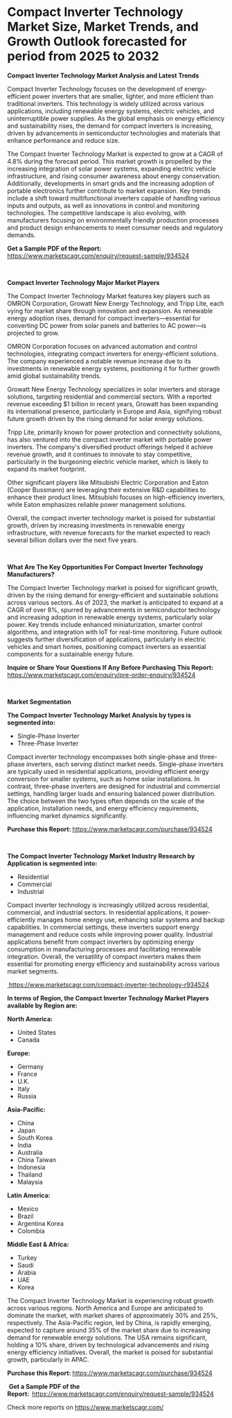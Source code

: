 <p><h1>Compact Inverter Technology Market Size, Market Trends, and Growth Outlook forecasted for period from 2025 to 2032</h1></p><p><strong>Compact Inverter Technology Market Analysis and Latest Trends</strong></p>
<p><p>Compact Inverter Technology focuses on the development of energy-efficient power inverters that are smaller, lighter, and more efficient than traditional inverters. This technology is widely utilized across various applications, including renewable energy systems, electric vehicles, and uninterruptible power supplies. As the global emphasis on energy efficiency and sustainability rises, the demand for compact inverters is increasing, driven by advancements in semiconductor technologies and materials that enhance performance and reduce size.</p><p>The Compact Inverter Technology Market is expected to grow at a CAGR of 4.8% during the forecast period. This market growth is propelled by the increasing integration of solar power systems, expanding electric vehicle infrastructure, and rising consumer awareness about energy conservation. Additionally, developments in smart grids and the increasing adoption of portable electronics further contribute to market expansion. Key trends include a shift toward multifunctional inverters capable of handling various inputs and outputs, as well as innovations in control and monitoring technologies. The competitive landscape is also evolving, with manufacturers focusing on environmentally friendly production processes and product design enhancements to meet consumer needs and regulatory demands.</p></p>
<p><strong>Get a Sample PDF of the Report:&nbsp;</strong> <a href="https://www.marketscagr.com/enquiry/request-sample/934524?utm_campaign=3217&utm_medium=2&utm_source=Github&utm_content=ia&utm_term=07032025&utm_id=compact-inverter-technology">https://www.marketscagr.com/enquiry/request-sample/934524</a></p>
<p>&nbsp;</p>
<p><strong>Compact Inverter Technology Major Market Players</strong></p>
<p><p>The Compact Inverter Technology Market features key players such as OMRON Corporation, Growatt New Energy Technology, and Tripp Lite, each vying for market share through innovation and expansion. As renewable energy adoption rises, demand for compact inverters—essential for converting DC power from solar panels and batteries to AC power—is projected to grow.</p><p>OMRON Corporation focuses on advanced automation and control technologies, integrating compact inverters for energy-efficient solutions. The company experienced a notable revenue increase due to its investments in renewable energy systems, positioning it for further growth amid global sustainability trends.</p><p>Growatt New Energy Technology specializes in solar inverters and storage solutions, targeting residential and commercial sectors. With a reported revenue exceeding $1 billion in recent years, Growatt has been expanding its international presence, particularly in Europe and Asia, signifying robust future growth driven by the rising demand for solar energy solutions.</p><p>Tripp Lite, primarily known for power protection and connectivity solutions, has also ventured into the compact inverter market with portable power inverters. The company's diversified product offerings helped it achieve revenue growth, and it continues to innovate to stay competitive, particularly in the burgeoning electric vehicle market, which is likely to expand its market footprint.</p><p>Other significant players like Mitsubishi Electric Corporation and Eaton (Cooper Bussmann) are leveraging their extensive R&D capabilities to enhance their product lines. Mitsubishi focuses on high-efficiency inverters, while Eaton emphasizes reliable power management solutions.</p><p>Overall, the compact inverter technology market is poised for substantial growth, driven by increasing investments in renewable energy infrastructure, with revenue forecasts for the market expected to reach several billion dollars over the next five years.</p></p>
<p>&nbsp;</p>
<p><strong>What Are The Key Opportunities For Compact Inverter Technology Manufacturers?</strong></p>
<p><p>The Compact Inverter Technology market is poised for significant growth, driven by the rising demand for energy-efficient and sustainable solutions across various sectors. As of 2023, the market is anticipated to expand at a CAGR of over 8%, spurred by advancements in semiconductor technology and increasing adoption in renewable energy systems, particularly solar power. Key trends include enhanced miniaturization, smarter control algorithms, and integration with IoT for real-time monitoring. Future outlook suggests further diversification of applications, particularly in electric vehicles and smart homes, positioning compact inverters as essential components for a sustainable energy future.</p></p>
<p><strong>Inquire or Share Your Questions If Any Before Purchasing This Report:</strong> <a href="https://www.marketscagr.com/enquiry/pre-order-enquiry/934524?utm_campaign=3217&utm_medium=2&utm_source=Github&utm_content=ia&utm_term=07032025&utm_id=compact-inverter-technology">https://www.marketscagr.com/enquiry/pre-order-enquiry/934524</a></p>
<p>&nbsp;</p>
<p><strong>Market Segmentation</strong></p>
<p><strong>The Compact Inverter Technology Market Analysis by types is segmented into:</strong></p>
<p><ul><li>Single-Phase Inverter</li><li>Three-Phase Inverter</li></ul></p>
<p><p>Compact inverter technology encompasses both single-phase and three-phase inverters, each serving distinct market needs. Single-phase inverters are typically used in residential applications, providing efficient energy conversion for smaller systems, such as home solar installations. In contrast, three-phase inverters are designed for industrial and commercial settings, handling larger loads and ensuring balanced power distribution. The choice between the two types often depends on the scale of the application, installation needs, and energy efficiency requirements, influencing market dynamics significantly.</p></p>
<p><strong>Purchase this Report:&nbsp;</strong><a href="https://www.marketscagr.com/purchase/934524?utm_campaign=3217&utm_medium=2&utm_source=Github&utm_content=ia&utm_term=07032025&utm_id=compact-inverter-technology">https://www.marketscagr.com/purchase/934524</a></p>
<p>&nbsp;</p>
<p><strong>The Compact Inverter Technology Market Industry Research by Application is segmented into:</strong></p>
<p><ul><li>Residential</li><li>Commercial</li><li>Industrial</li></ul></p>
<p><p>Compact inverter technology is increasingly utilized across residential, commercial, and industrial sectors. In residential applications, it power-efficiently manages home energy use, enhancing solar systems and backup capabilities. In commercial settings, these inverters support energy management and reduce costs while improving power quality. Industrial applications benefit from compact inverters by optimizing energy consumption in manufacturing processes and facilitating renewable integration. Overall, the versatility of compact inverters makes them essential for promoting energy efficiency and sustainability across various market segments.</p></p>
<p><a href="https://www.marketscagr.com/compact-inverter-technology-r934524?utm_campaign=3217&utm_medium=2&utm_source=Github&utm_content=ia&utm_term=07032025&utm_id=compact-inverter-technology">&nbsp;https://www.marketscagr.com/compact-inverter-technology-r934524</a></p>
<p><strong>In terms of Region, the Compact Inverter Technology Market Players available by Region are:</strong></p>
<p>
    <p> <strong> North America: </strong>
        <ul>
            <li>United States</li>
            <li>Canada</li>
        </ul>
        </p> 
    <p> <strong> Europe: </strong>
        <ul>
            <li>Germany</li>
            <li>France</li>
            <li>U.K.</li>
            <li>Italy</li>
            <li>Russia</li>
        </ul>
        </p> 
    <p> <strong> Asia-Pacific: </strong>
        <ul>
            <li>China</li>
            <li>Japan</li>
            <li>South Korea</li>
            <li>India</li>
            <li>Australia</li>
            <li>China Taiwan</li>
            <li>Indonesia</li>
            <li>Thailand</li>
            <li>Malaysia</li>
        </ul>
        </p> 
    <p> <strong> Latin America: </strong>
        <ul>
            <li>Mexico</li>
            <li>Brazil</li>
            <li>Argentina Korea</li>
            <li>Colombia</li>
        </ul>
        </p> 
    <p> <strong> Middle East & Africa: </strong>
        <ul>
            <li>Turkey</li>
            <li>Saudi</li>
            <li>Arabia</li>
            <li>UAE</li>
            <li>Korea</li>
        </ul>
    </p>
    </p>
<p><p>The Compact Inverter Technology Market is experiencing robust growth across various regions. North America and Europe are anticipated to dominate the market, with market shares of approximately 30% and 25%, respectively. The Asia-Pacific region, led by China, is rapidly emerging, expected to capture around 35% of the market share due to increasing demand for renewable energy solutions. The USA remains significant, holding a 10% share, driven by technological advancements and rising energy efficiency initiatives. Overall, the market is poised for substantial growth, particularly in APAC.</p></p>
<p><strong>Purchase this Report: </strong><a href="https://www.marketscagr.com/purchase/934524?utm_campaign=3217&utm_medium=2&utm_source=Github&utm_content=ia&utm_term=07032025&utm_id=compact-inverter-technology">https://www.marketscagr.com/purchase/934524</a></p>
<p>&nbsp;<strong>Get a Sample PDF of the Report:&nbsp;&nbsp;</strong><a href="https://www.marketscagr.com/enquiry/request-sample/934524?utm_campaign=3217&utm_medium=2&utm_source=Github&utm_content=ia&utm_term=07032025&utm_id=compact-inverter-technology">https://www.marketscagr.com/enquiry/request-sample/934524</a></p>
<p><strong></strong></p>
<p>Check more reports on <a href="https://www.marketscagr.com/?utm_campaign=3217&utm_medium=2&utm_source=Github&utm_content=ia&utm_term=07032025&utm_id=compact-inverter-technology">https://www.marketscagr.com/</a></p>